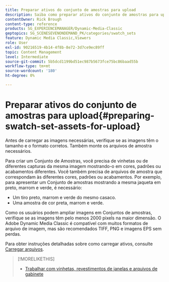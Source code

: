 ```yaml
---
title: Preparar ativos do conjunto de amostras para upload
description: Saiba como preparar ativos do conjunto de amostras para upload no Adobe Dynamic Media Classic.
contentOwner: Rick Brough
content-type: reference
products: SG_EXPERIENCEMANAGER/Dynamic-Media-Classic
geptopics: SG_SCENESEVENONDEMAND_PK/categories/swatch_sets
feature: Dynamic Media Classic,Viewers
role: User
exl-id: 90216519-4b14-4f8b-8e72-3d7ce9ec89ff
topic: Content Management
level: Intermediate
source-git-commit: 5b5dcd1199bd51ec987b5673fce75bc86baad55b
workflow-type: tm+mt
source-wordcount: '180'
ht-degree: 0%

---
```


# Preparar ativos do conjunto de amostras para upload{#preparing-swatch-set-assets-for-upload}

Antes de carregar as imagens necessárias, verifique se as imagens têm o tamanho e o formato corretos. Também monte os arquivos de amostra necessários.

Para criar um Conjunto de Amostras, você precisa de vinhetas ou de diferentes capturas da mesma imagem mostrando-o em cores, padrões ou acabamentos diferentes. Você também precisa de arquivos de amostra que correspondam às diferentes cores, padrões ou acabamentos. Por exemplo, para apresentar um Conjunto de amostras mostrando a mesma jaqueta em preto, marrom e verde, é necessário:

* Um tiro preto, marrom e verde do mesmo casaco.
* Uma amostra de cor preta, marrom e verde.

Como os usuários podem ampliar imagens em Conjuntos de amostras, verifique se as imagens têm pelo menos 2000 pixels na maior dimensão. O Adobe Dynamic Media Classic é compatível com muitos formatos de arquivo de imagem, mas são recomendados TIFF, PNG e imagens EPS sem perdas.

Para obter instruções detalhadas sobre como carregar ativos, consulte [Carregar arquivos](uploading-files.md#uploading_files).

>[!MORELIKETHIS]
>
>* [Trabalhar com vinhetas, revestimentos de janelas e arquivos de gabinete](vignette-window-covering-cabinet-files.md#working_with_vignette_window_covering_and_cabinet_files)
